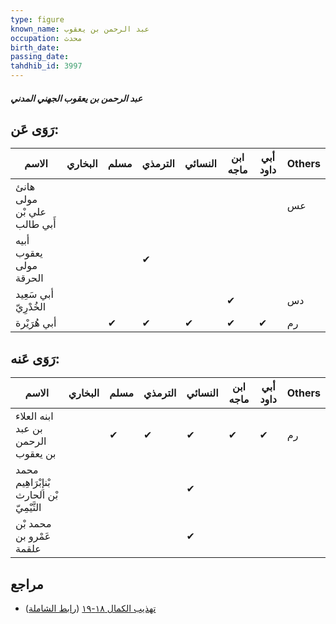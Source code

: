 ```yaml
---
type: figure
known_name: عبد الرحمن بن يعقوب
occupation: محدث
birth_date:
passing_date:
tahdhib_id: 3997
---
```

##### عبد الرحمن بن يعقوب الجهني المدني

## رَوَى عَن:
| الاسم                       | البخاري | مسلم | الترمذي | النسائي | ابن ماجه | أبي داود | Others |
| --------------------------- | ------- | ---- | ------- | ------- | -------- | -------- | ------ |
| هانئ مولى علي بْن أَبي طالب |         |      |         |         |          |          | عس     |
| أبيه يعقوب مولى الحرقة      |         |      | ✔       |         |          |          |        |
| أبي سَعِيد الخُدْرِيّ       |         |      |         |         | ✔        |          | دس     |
| أبي هُرَيْرة                |         | ✔    | ✔       | ✔       | ✔        | ✔        | رم     |
## رَوَى عَنه:
| الاسم                                      | البخاري | مسلم | الترمذي | النسائي | ابن ماجه | أبي داود | Others |
| ------------------------------------------ | ------- | ---- | ------- | ------- | -------- | -------- | ------ |
| ابنه العلاء بن عبد الرحمن بن يعقوب         |         | ✔    | ✔       | ✔       | ✔        | ✔        | رم     |
| محمد بْنإِبْرَاهِيم بْن الحارث التَّيْمِيّ |         |      |         | ✔       |          |          |        |
| محمد بْن عَمْرو بن علقمة                   |         |      |         | ✔       |          |          |        |
## مراجع
- [تهذيب الكمال ١٨-١٩](obsidian://open?vault=Tahdhib-al-Kamal&file=Figures/٣٩٩٧-عبد%20الرحمن%20بن%20يعقوب%20الجهني%20المدني) ([رابط الشاملة](https://shamela.ws/book/3722/9052))